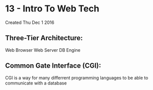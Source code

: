 # 13 - Intro To Web Tech
Created Thu Dec 1 2016


Three-Tier Architecture:
------------------------
Web Browser
Web Server
DB Engine
	
Common Gate Interface (CGI):
----------------------------
CGI is a way for many differrent programming languages to be able to communicate with a database
	

